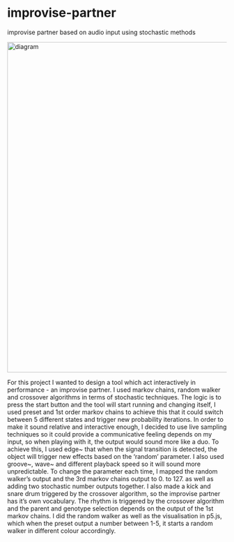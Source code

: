 # improvise-partner
improvise partner based on audio input using stochastic methods

<img width="757" alt="diagram" src="https://user-images.githubusercontent.com/118258469/212566667-2a30f732-705d-4a15-afab-c18af16b8b5e.png">

 For this project I wanted to design a tool which act interactively in performance - an improvise partner. I used markov chains, random walker and crossover algorithms in terms of stochastic techniques. 
  The logic is to press the start button and the tool will start running and changing itself, I used preset and 1st order markov chains to achieve this that it could switch between 5 different states and trigger new probability iterations.
  In order to make it sound relative and interactive enough, I decided to use live sampling techniques so it could provide a communicative feeling depends on my input, so when playing with it, the output would sound more like a duo. To achieve this, I used edge~ that when the signal transition is detected, the object will trigger new effects based on the ‘random’ parameter. I also used groove~, wave~ and different playback speed so it will sound more unpredictable.  To change the parameter each time, I mapped the random walker’s output and the 3rd markov chains output to 0. to 127. as well as adding two stochastic number outputs together.
  I also made a kick and snare drum triggered by the crossover algorithm, so the improvise partner has it’s own vocabulary. The rhythm is triggered by the crossover algorithm and the parent and genotype selection depends on the output of the 1st markov chains.
  I did the random walker as well as the visualisation in p5.js, which when the preset output a number between 1-5, it starts a random walker in different colour accordingly.
